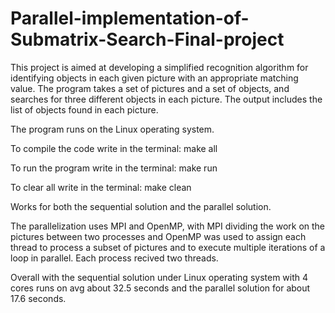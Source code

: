 # Parallel-implementation-of-Submatrix-Search-Final-project
This project is aimed at developing a simplified recognition algorithm for identifying objects in each given picture with an appropriate matching value. The program takes a set of pictures and a set of objects, and searches for three different objects in each picture. The output includes the list of objects found in each picture.

The program runs on the Linux operating system.

To compile the code write in the terminal: make all

To run the program write in the terminal: make run

To clear all write in the terminal: make clean

Works for both the sequential solution and the parallel solution.

The parallelization uses MPI and OpenMP, with MPI dividing the work on the pictures between two processes
and OpenMP was used to assign each thread to process a subset of pictures and to execute multiple iterations of a loop in parallel.
Each process recived two threads.

Overall with the sequential solution under Linux operating system with 4 cores runs on avg about 32.5 seconds and the parallel solution for about 17.6 seconds. 
